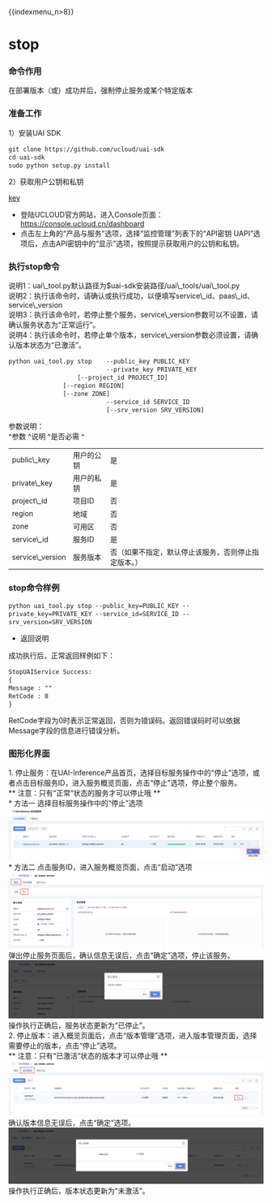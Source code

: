 {{indexmenu_n>8}}

# stop

### 命令作用

在部署版本（[](/ai/uai-inference/use/oplist/deploy)或[](/ai/uai-inference/use/oplist/deploydocker)）成功并[](/ai/uai-inference/use/oplist/start)后，强制停止服务或某个特定版本  

### 准备工作

1）安装UAI SDK

    git clone https://github.com/ucloud/uai-sdk
    cd uai-sdk
    sudo python setup.py install

2）获取用户公钥和私钥

[key](/ai/uai-inference/base/key)

  - 登陆UCLOUD官方网站，进入Console页面：<https://console.ucloud.cn/dashboard>
  - 点击左上角的“产品与服务”选项，选择“监控管理”列表下的“API密钥
    UAPI”选项后，点击API密钥中的“显示”选项，按照提示获取用户的公钥和私钥。

### 执行stop命令

说明1：uai\\\_tool.py默认路径为$uai-sdk安装路径/uai\\\_tools/uai\\\_tool.py  
说明2：执行该命令时，请确认[](/ai/uai-inference/use/oplist/deploy)或[](/ai/uai-inference/use/oplist/deploydocker)执行成功，以便填写service\\\_id、paas\\\_id、service\\\_version  
说明3：执行该命令时，若停止整个服务，service\\\_version参数可以不设置，请确认服务状态为“正常运行”。  
说明4：执行该命令时，若停止单个版本，service\\\_version参数必须设置，请确认版本状态为“已激活”。  

    python uai_tool.py stop    --public_key PUBLIC_KEY
                               --private_key PRIVATE_KEY
                       [--project_id PROJECT_ID]
                   [--region REGION]
                   [--zone ZONE]
                               --service_id SERVICE_ID
                               [--srv_version SRV_VERSION]

参数说明：  
^参数 ^说明 ^是否必需 ^

|                    |       |                            |
| ------------------ | ----- | -------------------------- |
| public\\\_key      | 用户的公钥 | 是                          |
| private\\\_key     | 用户的私钥 | 是                          |
| project\\\_id      | 项目ID  | 否                          |
| region             | 地域    | 否                          |
| zone               | 可用区   | 否                          |
| service\\\_id      | 服务ID  | 是                          |
| service\\\_version | 服务版本  | 否（如果不指定，默认停止该服务，否则停止指定版本。） |

### stop命令样例

    python uai_tool.py stop --public_key=PUBLIC_KEY --private_key=PRIVATE_KEY --service_id=SERVICE_ID --srv_version=SRV_VERSION

  - 返回说明

成功执行后，正常返回样例如下：

    StopUAIService Success:
    {
    Message : ""
    RetCode : 0
    }

RetCode字段为0时表示正常返回，否则为错误码。返回错误码时可以依据Message字段的信息进行错误分析。

### 图形化界面

1\.
停止服务：在UAI-Inference产品首页，选择目标服务操作中的“停止”选项，或者点击目标服务ID，进入服务概览页面，点击“停止”选项，停止整个服务。  
\*\* 注意：只有“正常”状态的服务才可以停止哦 **  
\* 方法一 选择目标服务操作中的“停止”选项
![](/images/use/oplist/stop/stop0.png)  
\* 方法二 点击服务ID，进入服务概览页面，点击“启动”选项
![](/images/use/oplist/stop/stop1.png)  
弹出停止服务页面后，确认信息无误后，点击“确定”选项，停止该服务。  
![](/images/use/oplist/stop/stop2.png)  
操作执行正确后，服务状态更新为“已停止”。  
2\. 停止版本：进入概览页面后，点击“版本管理”选项，进入版本管理页面，选择需要停止的版本，点击“停止”选项。  
** 注意：只有“已激活”状态的版本才可以停止哦 \*\*  
![](/images/use/oplist/stop/stop3.png)  
确认版本信息无误后，点击“确定”选项。  
![](/images/use/oplist/stop/stop4.png)  
操作执行正确后，版本状态更新为“未激活”。
